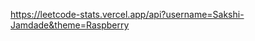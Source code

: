 https://leetcode-stats.vercel.app/api?username=Sakshi-Jamdade&theme=Raspberry


<!---
Sakshi-Jamdade/Sakshi-Jamdade is a ✨ special ✨ repository because its `README.md` (this file) appears on your GitHub profile.
You can click the Preview link to take a look at your changes.
--->
